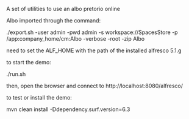 A set of utilities to use an albo pretorio online

Albo imported through the command:

./export.sh -user admin -pwd admin -s workspace://SpacesStore -p /app:company_home/cm:Albo -verbose -root -zip Albo

need to set the ALF_HOME with the path of the installed alfresco 5.1.g

to start the demo:

./run.sh

then, open the browser and connect to http://localhost:8080/alfresco/

to test or install the demo:

mvn clean install -Ddependency.surf.version=6.3
